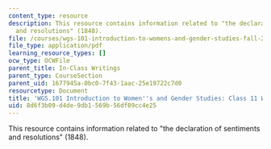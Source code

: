 ```yaml
---
content_type: resource
description: This resource contains information related to "the declaration of sentiments
  and resolutions" (1848).
file: /courses/wgs-101-introduction-to-womens-and-gender-studies-fall-2014/8d6f3b09d4de9db1569b56df09cc4e25_MITWGS_101F14_InClass11.pdf
file_type: application/pdf
learning_resource_types: []
ocw_type: OCWFile
parent_title: In-Class Writings
parent_type: CourseSection
parent_uid: 1677945a-0bc0-7f43-1aac-25e19722c7d0
resourcetype: Document
title: 'WGS.101 Introduction to Women''s and Gender Studies: Class 11 Writing'
uid: 8d6f3b09-d4de-9db1-569b-56df09cc4e25
---
```

This resource contains information related to "the declaration of sentiments and resolutions" (1848).